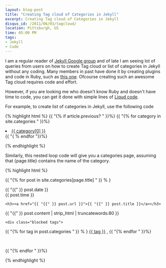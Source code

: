 ```yaml
---
layout: blog-post
title: "Creating Tag cloud of Categories in Jekyll"
excerpt: Creating Tag cloud of Categories in Jekyll
disqus_id: /2011/06/03/tagcloud/
location: Pittsburgh, US
time: 05:00 PM
tags:
- Jekyll
- Code
---
```



I am a regular reader of [Jekyll Google group](https://groups.google.com/forum/?hl=en#!forum/jekyll-rb) and of late I am seeing lot of queries from users on how to create Tag cloud or list of categories in Jekyll without any coding. Many members in past have done it by creating plugins and code in Ruby, such as [this one](http://nova-fusion.com/blog/). Ofcourse creating such an awesome Tag cloud requires code and effort.

However, if you are looking me who doesn't know Ruby and doesn't have time to code, you can get it done with simple lines of [Liqud code](http://www.liquidmarkup.org/).

For example, to create list of categories in Jekyll, use the following code

{% highlight html %}
{{ "{% if article.previous? " }}%}
{{ "{%  for category in site.categories " }}%}
<li><a href="/categories/{{ "{{" }} category[0] }}.html">{{ category[0] }}</a></li>
{{ "{ % endfor "}}%}

{% endhighlight %}

Similarly, this nested loop code will give you a categories page, assuming that {page.title} contains the name of the category.

{% highlight html %}

{{ "{% for  post in site.categories[page.title] " }} % }

<div class="postmeta extract">
<p class="timestamp">
{{ "{{" }} post.date }}
<br/>
<span class="time">{{ post.time }}</span>
</div>

<div class="post extract">
  
    <h3><a href="{{ "{{" }} post.url }}">{{ "{{" }} post.title }}</a></h3>


  <p>{{ "{{" }} post.content | strip_html | truncatewords:80 }}</p>

	<div class="blocked tags">
<p>
	{{ "{% for tag in post.categories  " }} % }
	<a href="/categories/{{ "{{" }} tag}}.html">{{ tag }}</a>
,
	{{ "{% endfor " }}%}
</p>
	</div>
	<div class="hr"></div>
</div>

<div class="c">&nbsp;</div>

{{ "{% endfor " }}%}




{% endhighlight %}


